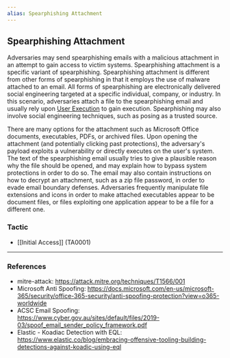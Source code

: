 ```yaml
---
alias: Spearphishing Attachment
---
```


## Spearphishing Attachment

Adversaries may send spearphishing emails with a malicious attachment in an attempt to gain access to victim systems. Spearphishing attachment is a specific variant of spearphishing. Spearphishing attachment is different from other forms of spearphishing in that it employs the use of malware attached to an email. All forms of spearphishing are electronically delivered social engineering targeted at a specific individual, company, or industry. In this scenario, adversaries attach a file to the spearphishing email and usually rely upon [User Execution](https://attack.mitre.org/techniques/T1204) to gain execution. Spearphishing may also involve social engineering techniques, such as posing as a trusted source.

There are many options for the attachment such as Microsoft Office documents, executables, PDFs, or archived files. Upon opening the attachment (and potentially clicking past protections), the adversary's payload exploits a vulnerability or directly executes on the user's system. The text of the spearphishing email usually tries to give a plausible reason why the file should be opened, and may explain how to bypass system protections in order to do so. The email may also contain instructions on how to decrypt an attachment, such as a zip file password, in order to evade email boundary defenses. Adversaries frequently manipulate file extensions and icons in order to make attached executables appear to be document files, or files exploiting one application appear to be a file for a different one. 


### Tactic

- [[Initial Access]] (TA0001)


---
### References

- mitre-attack: https://attack.mitre.org/techniques/T1566/001
- Microsoft Anti Spoofing: https://docs.microsoft.com/en-us/microsoft-365/security/office-365-security/anti-spoofing-protection?view=o365-worldwide
- ACSC Email Spoofing: https://www.cyber.gov.au/sites/default/files/2019-03/spoof_email_sender_policy_framework.pdf
- Elastic - Koadiac Detection with EQL: https://www.elastic.co/blog/embracing-offensive-tooling-building-detections-against-koadic-using-eql
